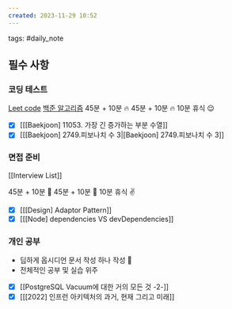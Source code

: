 ```yaml
---  
created: 2023-11-29 10:52  
---  
```

tags: #daily_note  
  
## 필수 사항
### 코딩 테스트
[Leet code](https://leetcode.com/problemset/algorithms/?difficulty=MEDIUM&page=1&status=NOT_STARTED)
[백준 알고리즘](https://devjeong.com/algorithm/algorithm-1/#%EC%BD%94%EB%94%A9-%ED%85%8C%EC%8A%A4%ED%8A%B8-%EB%8C%80%EB%B9%84-%EB%B0%B1%EC%A4%80-%EB%AC%B8%EC%A0%9C-%EC%B6%94%EC%B2%9C) 
45분 + 10분 🔥
45분 + 10분 🔥
10분 휴식 😌
- [x] [[[Baekjoon] 11053. 가장 긴 증가하는 부분 수열]]
- [x] [[[Baekjoon] 2749.피보나치 수 3|[Baekjoon] 2749.피보나치 수 3]]

### 면접 준비
[[Interview List]]

45분 + 10분 🔎
45분 + 10분 🔎
10분 휴식 ✌️
- [x] [[[Design] Adaptor Pattern]]
- [x] [[[Node] dependencies VS devDependencies]]

### 개인 공부
- 딥하게 옵시디언 문서 작성 하나 작성 🧐
- 전체적인 공부 및 실습 위주
- [x] [[PostgreSQL Vacuum에 대한 거의 모든 것 -2-]]
- [x] [[[2022] 인프런 아키텍처의 과거, 현재 그리고 미래]]